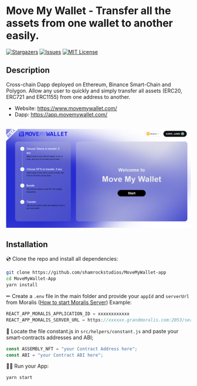 # Move My Wallet - Transfer all the assets from one wallet to another easily.

[![Stargazers](https://img.shields.io/github/stars/shamrockstudios/MoveMyWallet-app)](https://github.com/shamrockstudios/MoveMyWallet-app/stargazers)
[![Issues](https://img.shields.io/github/issues/shamrockstudios/MoveMyWallet-app)](https://github.com/shamrockstudios/MoveMyWallet-app/issues)
[![MIT License](https://img.shields.io/github/license/shamrockstudios/MoveMyWallet-app)](https://github.com/shamrockstudios/MoveMyWallet-app/blob/main/License)

## Description

Cross-chain Dapp deployed on Ethereum, Binance Smart-Chain and Polygon. Allow any user to quickly and simply transfer all assets (ERC20, ERC721 and ERC1155) from one address to another.

- Website: https://www.movemywallet.com/
- Dapp: https://app.movemywallet.com/
  <br></br>

![Preview](./preview.png)

## Installation

💿 Clone the repo and install all dependencies:

```sh
git clone https://github.com/shamrockstudios/MoveMyWallet-app
cd MoveMyWallet-App
yarn install
```

✏ Create a `.env` file in the main folder and provide your `appId` and `serverUrl` from Moralis ([How to start Moralis Server](https://docs.moralis.io/moralis-server/getting-started/create-a-moralis-server))
Example:

```jsx
REACT_APP_MORALIS_APPLICATION_ID = xxxxxxxxxxxx
REACT_APP_MORALIS_SERVER_URL = https://xxxxxx.grandmoralis.com:2053/server
```

🔎 Locate the file constant.js in `src/helpers/constant.js` and paste your smart-contracts addresses and ABI;

```jsx
const ASSEMBLY_NFT = "your Contract Address here";
const ABI = "your Contract ABI here";
```

🚴‍♂️ Run your App:

```sh
yarn start
```
